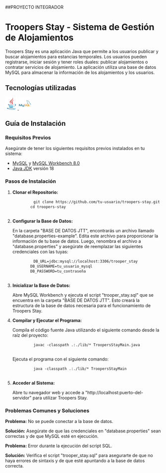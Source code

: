 

##PROYECTO INTEGRADOR
<h1>Troopers Stay - Sistema de Gestión de Alojamientos</h1>

<p>Troopers Stay es una aplicación Java que permite a los usuarios publicar y buscar alojamientos para estancias temporales. Los usuarios pueden registrarse, iniciar sesión y tener roles duales: publicar alojamientos o contratar servicios de alojamiento. La aplicación utiliza una base de datos MySQL para almacenar la información de los alojamientos y los usuarios.</p>

<h2>Tecnologías utilizadas</h2>
 <a href="https://www.java.com" target="_blank" rel="noreferrer"> <img
  src="https://raw.githubusercontent.com/devicons/devicon/master/icons/java/java-original.svg" alt="java"
  width="40" height="40" /> </a>
   <a href="https://www.mysql.com/" target="_blank" rel="noreferrer"> <img
    src="https://raw.githubusercontent.com/devicons/devicon/master/icons/mysql/mysql-original-wordmark.svg"
    alt="mysql" width="40" height="40" /> </a>

<h2>Guía de Instalación</h2>

<h3>Requisitos Previos</h3>

<p>Asegúrate de tener los siguientes requisitos previos instalados en tu sistema:</p>

<ul>
    <li><a href="https://dev.mysql.com/downloads/mysql/">MySQL</a> y <a href="https://dev.mysql.com/downloads/workbench/">MySQL Workbench 8.0</a></li>
    <li><a href="https://www.oracle.com/java/technologies/javase-jdk18-downloads.html">Java JDK</a> versión 18</li>
</ul>

<h3>Pasos de Instalación</h3>

<ol>
    <li><strong>Clonar el Repositorio:</strong></li>
    <pre>
        <code>git clone https://github.com/tu-usuario/troopers-stay.git
        cd troopers-stay</code>
    </pre>
    <li><strong>Configurar la Base de Datos:</strong></li>
    <p>En la carpeta "BASE DE DATOS JTT", encontrarás un archivo llamado "database.properties-example". Edita este archivo para proporcionar la información de tu base de datos. Luego, renombra el archivo a "database.properties" y asegúrate de reemplazar las siguientes credenciales con las tuyas:</p>
    <pre>
        <code>DB_URL=jdbc:mysql://localhost:3306/trooper_stay
        DB_USERNAME=tu_usuario_mysql
        DB_PASSWORD=tu_contraseña</code>
    </pre>
    <li><strong>Inicializar la Base de Datos:</strong></li>
    <p>Abre MySQL Workbench y ejecuta el script "trooper_stay.sql" que se encuentra en la carpeta "BASE DE DATOS JTT". Esto creará la estructura de la base de datos necesaria para el funcionamiento de Troopers Stay.</p>
    <li><strong>Compilar y Ejecutar el Programa:</strong></li>
    <p>Compila el código fuente Java utilizando el siguiente comando desde la raíz del proyecto:</p>
    <pre>
        <code>javac -classpath .:./lib/* TroopersStayMain.java</code>
    </pre>
    <p>Ejecuta el programa con el siguiente comando:</p>
    <pre>
        <code>java -classpath .:./lib/* TroopersStayMain</code>
    </pre>
    <li><strong>Acceder al Sistema:</strong></li>
    <p>Abre tu navegador web y accede a "http://localhost:puerto-del-servidor" para utilizar Troopers Stay.</p>
</ol>

<h3>Problemas Comunes y Soluciones</h3>

<p><strong>Problema:</strong> No se puede conectar a la base de datos.</p>
<p><strong>Solución:</strong> Asegúrate de que las credenciales en "database.properties" sean correctas y de que MySQL esté en ejecución.</p>

<p><strong>Problema:</strong> Error durante la ejecución del script SQL.</p>
<p><strong>Solución:</strong> Verifica el script "trooper_stay.sql" para asegurarte de que no haya errores de sintaxis y de que esté apuntando a la base de datos correcta.</p>



